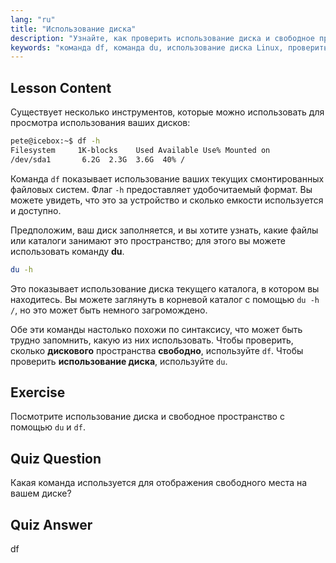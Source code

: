```yaml
---
lang: "ru"
title: "Использование диска"
description: "Узнайте, как проверить использование диска и свободное пространство в Linux с помощью команд df и du. Поймите их различия и когда использовать каждую. Учебник по управлению дисками Linux."
keywords: "команда df, команда du, использование диска Linux, проверить свободное место, учебник Linux, Linux для начинающих, управление дисками, руководство Linux"
---
```


## Lesson Content

Существует несколько инструментов, которые можно использовать для просмотра использования ваших дисков:

```bash
pete@icebox:~$ df -h
Filesystem     1K-blocks    Used Available Use% Mounted on
/dev/sda1       6.2G  2.3G  3.6G  40% /
```

Команда `df` показывает использование ваших текущих смонтированных файловых систем. Флаг `-h` предоставляет удобочитаемый формат. Вы можете увидеть, что это за устройство и сколько емкости используется и доступно.

Предположим, ваш диск заполняется, и вы хотите узнать, какие файлы или каталоги занимают это пространство; для этого вы можете использовать команду **du**.

```bash
du -h
```

Это показывает использование диска текущего каталога, в котором вы находитесь. Вы можете заглянуть в корневой каталог с помощью `du -h /`, но это может быть немного загромождено.

Обе эти команды настолько похожи по синтаксису, что может быть трудно запомнить, какую из них использовать. Чтобы проверить, сколько **дискового** пространства **свободно**, используйте `df`. Чтобы проверить **использование диска**, используйте `du`.

## Exercise

Посмотрите использование диска и свободное пространство с помощью `du` и `df`.

## Quiz Question

Какая команда используется для отображения свободного места на вашем диске?

## Quiz Answer

df
